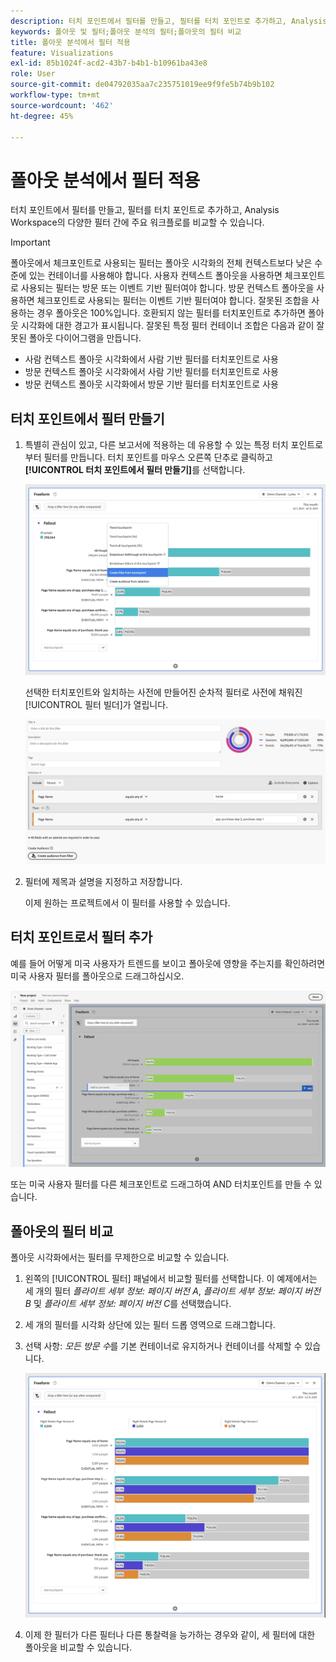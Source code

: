```yaml
---
description: 터치 포인트에서 필터를 만들고, 필터를 터치 포인트로 추가하고, Analysis Workspace의 다양한 필터 간에 주요 워크플로를 비교할 수 있습니다.
keywords: 폴아웃 및 필터;폴아웃 분석의 필터;폴아웃의 필터 비교
title: 폴아웃 분석에서 필터 적용
feature: Visualizations
exl-id: 85b1024f-acd2-43b7-b4b1-b10961ba43e8
role: User
source-git-commit: de04792035aa7c235751019ee9f9fe5b74b9b102
workflow-type: tm+mt
source-wordcount: '462'
ht-degree: 45%

---
```


# 폴아웃 분석에서 필터 적용

터치 포인트에서 필터를 만들고, 필터를 터치 포인트로 추가하고, Analysis Workspace의 다양한 필터 간에 주요 워크플로를 비교할 수 있습니다.

>[!IMPORTANT]
>
>폴아웃에서 체크포인트로 사용되는 필터는 폴아웃 시각화의 전체 컨텍스트보다 낮은 수준에 있는 컨테이너를 사용해야 합니다. 사용자 컨텍스트 폴아웃을 사용하면 체크포인트로 사용되는 필터는 방문 또는 이벤트 기반 필터여야 합니다. 방문 컨텍스트 폴아웃을 사용하면 체크포인트로 사용되는 필터는 이벤트 기반 필터여야 합니다. 잘못된 조합을 사용하는 경우 폴아웃은 100%입니다. 호환되지 않는 필터를 터치포인트로 추가하면 폴아웃 시각화에 대한 경고가 표시됩니다. 잘못된 특정 필터 컨테이너 조합은 다음과 같이 잘못된 폴아웃 다이어그램을 만듭니다.

* 사람 컨텍스트 폴아웃 시각화에서 사람 기반 필터를 터치포인트로 사용
* 방문 컨텍스트 폴아웃 시각화에서 사람 기반 필터를 터치포인트로 사용
* 방문 컨텍스트 폴아웃 시각화에서 방문 기반 필터를 터치포인트로 사용

## 터치 포인트에서 필터 만들기

1. 특별히 관심이 있고, 다른 보고서에 적용하는 데 유용할 수 있는 특정 터치 포인트로부터 필터를 만듭니다. 터치 포인트를 마우스 오른쪽 단추로 클릭하고 **[!UICONTROL 터치 포인트에서 필터 만들기]**&#x200B;를 선택합니다.

   ![터치 포인트에서 세그먼트 만들기가 강조 표시된 터치 포인트 드롭다운 메뉴.](assets/fallout-createfilter.png)

   선택한 터치포인트와 일치하는 사전에 만들어진 순차적 필터로 사전에 채워진 [!UICONTROL 필터 빌더]가 열립니다.

   ![필터 빌더에 미리 채워지고 미리 만들어진 순차적 필터가 표시됩니다.](assets/fallout-definefilter.png)

1. 필터에 제목과 설명을 지정하고 저장합니다.

   이제 원하는 프로젝트에서 이 필터를 사용할 수 있습니다.

## 터치 포인트로서 필터 추가

예를 들어 어떻게 미국 사용자가 트렌드를 보이고 폴아웃에 영향을 주는지를 확인하려면 미국 사용자 필터를 폴아웃으로 드래그하십시오.

![미국 사용자 필터를 선택하고 강조 표시하여 폴아웃으로 끌어 옵니다.](assets/fallout-addfilter.png)

또는 미국 사용자 필터를 다른 체크포인트로 드래그하여 AND 터치포인트를 만들 수 있습니다.

## 폴아웃의 필터 비교

폴아웃 시각화에서는 필터를 무제한으로 비교할 수 있습니다.

1. 왼쪽의 [!UICONTROL 필터] 패널에서 비교할 필터를 선택합니다. 이 예제에서는 세 개의 필터 *플라이트 세부 정보: 페이지 버전 A*, *플라이트 세부 정보: 페이지 버전 B* 및 *플라이트 세부 정보: 페이지 버전 C*&#x200B;를 선택했습니다.
1. 세 개의 필터를 시각화 상단에 있는 필터 드롭 영역으로 드래그합니다.


1. 선택 사항: *모든 방문 수*&#x200B;를 기본 컨테이너로 유지하거나 컨테이너를 삭제할 수 있습니다.

   ![이전 단계에서 드래그한 두 개의 필터와 함께 모든 방문 횟수를 표시하는 폴아웃입니다.](assets/fallout-multiplefilters.png)

1. 이제 한 필터가 다른 필터나 다른 통찰력을 능가하는 경우와 같이, 세 필터에 대한 폴아웃을 비교할 수 있습니다.
